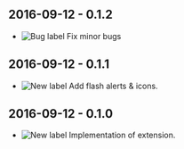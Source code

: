 [new]: http://i.imgur.com/41zuVDk.png "New label"
[bug]: http://i.imgur.com/92lu4ln.png "Bug label"


2016-09-12 - 0.1.2
------------------
* ![][bug] Fix minor bugs


2016-09-12 - 0.1.1
------------------
* ![][new] Add flash alerts & icons.


2016-09-12 - 0.1.0
------------------
* ![][new] Implementation of extension.